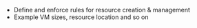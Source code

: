 - Define and enforce rules for resource creation & management
- Example VM sizes, resource location and so on
